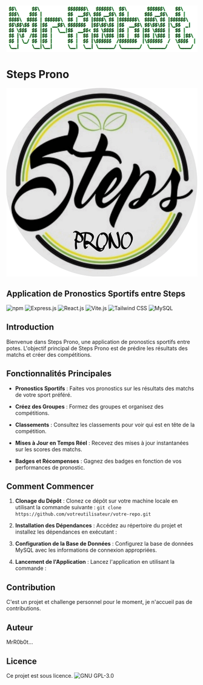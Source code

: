 ![MrR0b0t](https://github.com/axl6409/acffs/blob/master/ascii-mrr0b0t.png)

# Steps Prono
![Steps Prono Logo](https://github.com/axl6409/stepsprono/blob/master/steps-prono-logo.png)
## Application de Pronostics Sportifs entre Steps

![npm](https://img.shields.io/badge/npm-v7.24.0-green)
![Express.js](https://img.shields.io/badge/Express.js-v5.0.0-blue)
![React.js](https://img.shields.io/badge/React.js-v18.0.0-blue)
![Vite.js](https://img.shields.io/badge/Vite.js-v2.0.0-orange)
![Tailwind CSS](https://img.shields.io/badge/Tailwind%20CSS-v3.0.0-yellow)
![MySQL](https://img.shields.io/badge/MySQL-v8.0.0-blue)

## Introduction

Bienvenue dans Steps Prono, une application de pronostics sportifs entre potes. L'objectif principal de Steps Prono est de prédire les résultats des matchs et créer des compétitions.

## Fonctionnalités Principales

- **Pronostics Sportifs** : Faites vos pronostics sur les résultats des matchs de votre sport préféré.

- **Créez des Groupes** : Formez des groupes et organisez des compétitions.

- **Classements** : Consultez les classements pour voir qui est en tête de la compétition.

- **Mises à Jour en Temps Réel** : Recevez des mises à jour instantanées sur les scores des matchs.

- **Badges et Récompenses** : Gagnez des badges en fonction de vos performances de pronostic.

## Comment Commencer

1. **Clonage du Dépôt** : Clonez ce dépôt sur votre machine locale en utilisant la commande suivante : ``git clone https://github.com/votreutilisateur/votre-repo.git``

2. **Installation des Dépendances** : Accédez au répertoire du projet et installez les dépendances en exécutant :

3. **Configuration de la Base de Données** : Configurez la base de données MySQL avec les informations de connexion appropriées.

4. **Lancement de l'Application** : Lancez l'application en utilisant la commande :


## Contribution

C'est un projet et challenge personnel pour le moment, je n'accueil pas de contributions.

## Auteur

MrR0b0t...

## Licence

Ce projet est sous licence.
![GNU GPL-3.0](https://www.gnu.org/graphics/gplv3-88x31.png)
